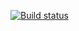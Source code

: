 [![Build status](https://ci.appveyor.com/api/projects/status/f58njw99u7k8pali?svg=true)](https://ci.appveyor.com/project/Maksim-Shalaev/aqa2-postmanecho)